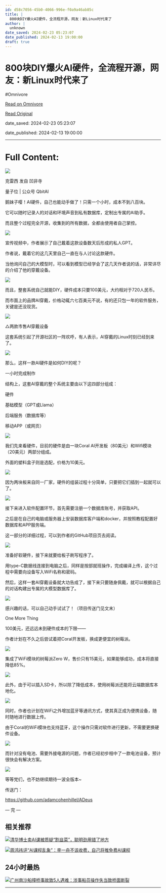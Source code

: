```yaml
---
id: d58c7056-45b0-4066-996e-f0a9a46ab85c
title: |
  800块DIY爆火AI硬件，全流程开源，网友：新Linux时代来了
author: |
  unknown
date_saved: 2024-02-23 05:23:07
date_published: 2024-02-13 19:00:00
draft: true
---
```


# 800块DIY爆火AI硬件，全流程开源，网友：新Linux时代来了
#Omnivore

[Read on Omnivore](https://omnivore.app/me/https-m-thepaper-cn-news-detail-forward-26353652-18dd57d5698)

[Read Original](https://m.thepaper.cn/newsDetail_forward_26353652)

date_saved: 2024-02-23 05:23:07

date_published: 2024-02-13 19:00:00

--- 

# Full Content: 

[![](https://proxy-prod.omnivore-image-cache.app/0x0,sJTaVBPFAcwdFZbT_ATHst35m8xzNYZ_NqplcoSRj6yE/https://m.thepaper.cn/_next/static/media/tag_V.7b90ae77.png)](https://m.thepaper.cn/user%5Finteraction%5F3826051)

克雷西 发自 凹非寺

量子位 | 公众号 QbitAI

鹅妹子嘤！AI硬件，自己也能动手做了！只需一个小时，成本不到八百块。

它可以随时记录人的对话和环境声音到私有数据库，定制出专属的AI助手。

而且整个过程完全开源，收集到的所有数据，全都由使用者自己掌控。

![](https://proxy-prod.omnivore-image-cache.app/908x674,su3MMV8InM1Mr-O0VgruK7oKJBGIjMj-mYeeBkfCsLJc/https://imagepphcloud.thepaper.cn/pph/image/291/400/429.jpg)

宣传视频中，作者展示了自己戴着这款设备数天后形成的私人GPT。

作者说，戴着它的这几天里自己一直在与人讨论这款硬件。

当他询问自己的大模型时，可以看到模型已经学会了这几天作者说的话，非常详尽的介绍了他的穿戴设备。

![](https://proxy-prod.omnivore-image-cache.app/1080x720,sUPQs3h242F4xQSkSkS2uYEKqDmDPywY8x_blAzP2knY/https://imagepphcloud.thepaper.cn/pph/image/291/400/430.jpg)

而且，整套系统自己就能DIY，硬件成本只要100美元，大约相对于720人民币。

而市面上的品牌AI穿戴，价格动辄六七百美元不说，有的还只包一年的软件服务，关键是还没现货。

![](https://proxy-prod.omnivore-image-cache.app/1080x595,sGgBZJKbOMKODmZJ2pDk43kgTN6ldTwGyI4yGolOQ9TM/https://imagepphcloud.thepaper.cn/pph/image/291/400/433.jpg)

△两款市售AI穿戴设备

这套系统引起了开源社区的一阵欢呼，有人表示，AI穿戴的Linux时刻已经到来了。

![](https://proxy-prod.omnivore-image-cache.app/1080x196,slIlN0da6zxfoiZqcJVSZKNo6_r2KQrBtqkr9BV92gXc/https://imagepphcloud.thepaper.cn/pph/image/291/400/435.jpg)

那么，这样一款AI硬件是如何DIY的呢？

一小时完成制作

结构上，这套AI穿戴的整个系统主要由以下这四部分组成：

硬件

基础模型（GPT或Llama）

后端服务（数据库等）

移动APP（或网页）

![](https://proxy-prod.omnivore-image-cache.app/1080x564,skacKPesXA2W_xVii0FCab8pk1GEKkkX1lhk7brTSLk0/https://imagepphcloud.thepaper.cn/pph/image/291/400/438.jpg)

我们先来看硬件，目前的硬件是由一块Coral AI开发板（80美元）和Wifi模块（20美元）两部分组成。

外面的塑料盒子则是选配，价格为10美元。

![](https://proxy-prod.omnivore-image-cache.app/1080x895,s0ekEKa82yZaWzzja3tW12K6rEIalwc5bB4835NV2n_o/https://imagepphcloud.thepaper.cn/pph/image/291/400/440.jpg)

因为两块板来自同一厂家，硬件的组装过程十分简单，只要把它们插到一起就可以了。

![](https://proxy-prod.omnivore-image-cache.app/480x338,sQtfN7ns_ZkLS-7IS9uQAqenvwamqlQZyAlQ69qV2YL0/https://imagepphcloud.thepaper.cn/pph/image/291/400/441.gif)

接下来进入软件配置环节，首先需要注册一个数据库账号，并获取API。

之后是在自己的电脑或服务器上安装数据库客户端和docker，并按照教程配置好数据库和APP服务端。

这一部分的详细过程，可以到作者的GitHub项目页去阅读。

![](https://proxy-prod.omnivore-image-cache.app/1080x631,suqqh-LjnySiLbHsIBRJ_wACxoCKHdeSVjCJG26q9GQw/https://imagepphcloud.thepaper.cn/pph/image/291/400/442.jpg)

准备好软硬件，接下来就要给板子刷写程序了。

用type-C数据线连接到电脑之后，同样是按部就班操作，完成编译上传，这个过程中需要向设备写入WiFi名称和密码。

然后，这样一套AI穿戴设备就大功告成了，接下来只要随身佩戴，就可以根据自己的对话构建出专属的大模型数据库了。

![](https://proxy-prod.omnivore-image-cache.app/480x338,sdzDofva04qHCtRSFNffYT6N1DaPa8j_CrZoSuRrzcPo/https://imagepphcloud.thepaper.cn/pph/image/291/400/445.gif)

感兴趣的话，可以自己动手试试了！（项目传送门见文末）

One More Thing

100美元，还远远未到硬件成本的下限——

作者计划在不久之后尝试着把Coral开发板，换成更便宜的树莓派。

![](https://proxy-prod.omnivore-image-cache.app/1080x301,suW9OmnUIxiXQKiDxOuMZ6TNWDWGaKKxqSQLJNK1tKRc/https://imagepphcloud.thepaper.cn/pph/image/291/400/448.jpg)

集成了WiFi模块的树莓派Zero W，售价只有15美元，如果能够成功，成本将直接降低85%。

![](https://proxy-prod.omnivore-image-cache.app/1080x782,sgIqYbgAEvSkZpMF0OZ8evQGZFYKN_rRYpf5bzC7bxQ0/https://imagepphcloud.thepaper.cn/pph/image/291/400/450.jpg)

此外，由于可以插入SD卡，所以除了降低成本，使用树莓派还能将云端数据库本地化。

![](https://proxy-prod.omnivore-image-cache.app/1080x498,skXa-n9lcZdu4Ss7X4A-DWn-lsUaV577np6nuMXnLmPI/https://imagepphcloud.thepaper.cn/pph/image/291/400/452.jpg)

同时，作者也计划在WiFi之外增加蓝牙等通讯方式，使其真正成为便携设备，随时随地进行数据上传。

由于Coral的WiFi模块也支持蓝牙，这个操作只需对软件进行更新，不需要更换硬件设备。

![](https://proxy-prod.omnivore-image-cache.app/1080x652,sJP5EZhWia6urtwOc6jRQVjXI4cltANbPI40k7XfHI8A/https://imagepphcloud.thepaper.cn/pph/image/291/400/456.jpg)

而针对没有电池、需要外接电源的问题，作者已经初步相中了一款电池设备，预计很快会有解决方案。

![](https://proxy-prod.omnivore-image-cache.app/1080x944,spRQlhpeGaIZaZBOGNC0A8ly5GxRRxu3lBMPNSAp84ig/https://imagepphcloud.thepaper.cn/pph/image/291/400/458.jpg)

等等党们，也不妨继续期待一波全版本\~

传送门：

https://github.com/adamcohenhillel/ADeus

— 完 —

## 相关推荐

[![清华博士卖AI课被质疑“割韭菜”，聪明劲用错了地方](https://proxy-prod.omnivore-image-cache.app/0x0,sHKeFegUrig0XcXOIfeb4c8SZoBmCVQijx-D-qCxzbvo/https://imagepphcloud.thepaper.cn/pph/image/292/265/520.jpg?x-oss-process=image/resize,w_332)](https://m.thepaper.cn/newsDetail%5Fforward%5F26415939)

[![周鸿祎评“AI课程乱象”：李一舟不该收费，自己将推免费AI课程](https://proxy-prod.omnivore-image-cache.app/0x0,sGoKx5CHhKmvzJvo0zCn2smNTmOwf2Xhdeup5VE5rTew/https://imagecloud.thepaper.cn/thepaper/image/292/595/188.png?x-oss-process=image/resize,w_332)](https://m.thepaper.cn/newsDetail%5Fforward%5F26441839)

## 24小时最热

[![广州南沙船撞桥事故致5人遇难：涉事船员操作失当致桥面断裂](https://proxy-prod.omnivore-image-cache.app/0x0,ssVWl3qlc2wUcUuddO3vVyEzUBdS_zKY-4iDflv_qEUI/https://imagecloud.thepaper.cn/thepaper/image/292/429/708.jpg?x-oss-process=image/resize,w_332)](https://m.thepaper.cn/newsDetail%5Fforward%5F26429047)

---

